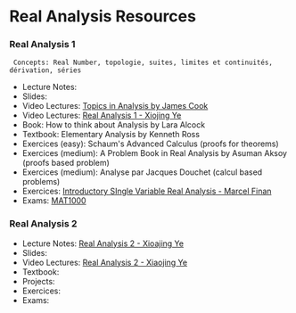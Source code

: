 # Real Analysis Resources

### Real Analysis 1

`` Concepts: Real Number, topologie, suites, limites et continuités, dérivation, séries``

- Lecture Notes:
- Slides:
- Video Lectures: [Topics in Analysis by James Cook](https://www.youtube.com/playlist?list=PLBY4G2o7DhF2VZ9vGFgdap7Gpt-Tm3w3x)
- Video Lectures: [Real Analysis 1 - Xiojing Ye](https://www.youtube.com/playlist?list=PLd7xu1NOxUDb90o3rJvwkcrAUwS1Hrs6o)
- Book: How to think about Analysis by Lara Alcock
- Textbook: Elementary Analysis by Kenneth Ross
- Exercices (easy): Schaum's Advanced Calculus (proofs for theorems)
- Exercices (medium): A Problem Book in Real Analysis by Asuman Aksoy (proofs based problem)
- Exercices (medium): Analyse par Jacques Douchet (calcul based problems)
- Exercices: [Introductory SIngle Variable Real Analysis - Marcel Finan](https://faculty.atu.edu/mfinan/3203/realbook.pdf)
- Exams: [MAT1000](https://dms.umontreal.ca/~mat1000/examen/examen.html)

### Real Analysis 2

- Lecture Notes: [Real Analysis 2 - Xioajing Ye](https://math.gsu.edu/xye/course/ra_handout/ra_notes.pdf)
- Slides:
- Video Lectures:  [Real Analysis 2 - Xiaojing Ye](https://www.youtube.com/playlist?list=PLd7xu1NOxUDbBP9uSgrwGM4XaJzYaGFGr)
- Textbook:
- Projects:
- Exercices:
- Exams:

